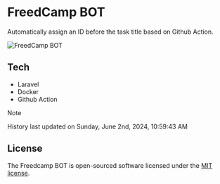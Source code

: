 # FreedCamp BOT

Automatically assign an ID before the task title based on Github Action.

![FreedCamp BOT](https://repository-images.githubusercontent.com/737932867/7d34798b-2680-471c-b089-a78a718d3d6a)

## Tech

- Laravel
- Docker
- Github Action

> [!NOTE]  
> History last updated on Sunday, June 2nd, 2024, 10:59:43 AM

## License

The Freedcamp BOT is open-sourced software licensed under the [MIT license](https://opensource.org/licenses/MIT).
